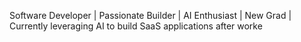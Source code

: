 Software Developer | Passionate Builder | AI Enthusiast | New Grad | Currently leveraging AI to build SaaS applications after worke



<!---
gBlaku/gBlaku is a ✨ special ✨ repository because its `README.md` (this file) appears on your GitHub profile.
You can click the Preview link to take a look at your changes.
--->
